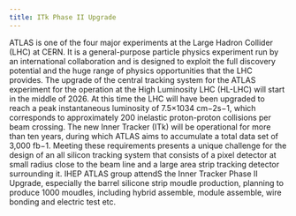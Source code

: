 ```yaml
---
title: ITk Phase II Upgrade
---
```


ATLAS is one of the four major experiments at the Large Hadron Collider (LHC) at CERN. It is a general-purpose particle physics experiment run by an international collaboration and is designed to exploit the full discovery potential and the huge range of physics opportunities that the LHC provides.
The upgrade of the central tracking system for the ATLAS experiment for the operation at the High Luminosity LHC (HL-LHC) will start in the middle of 2026. At this time the LHC will have been upgraded to reach a peak instantaneous luminosity of 7.5×1034 cm−2s−1, which corresponds to approximately 200 inelastic proton-proton collisions per beam crossing. The new Inner Tracker (ITk) will be operational for more than ten years, during which ATLAS aims to accumulate a total data set of 3,000 fb−1. Meeting these requirements presents a unique challenge for the design of an all silicon tracking system that consists of a pixel detector at small radius close to the beam line and a large area strip tracking detector surrounding it. 
IHEP ATLAS group attendS the Inner Tracker Phase II Upgrade, especially the barrel silicone strip moudle production, planning to produce 1000 moudles, including hybrid assemble, module assemble, wire bonding and electric test etc.
